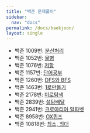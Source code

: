 ```yaml
---
title: "백준 문제풀이"
sidebar:
  nav: "docs"
permalink: /docs/baekjoon/
layout: single
---
```


- 백준 1009번: [분산처리](1009/)
- 백준 1052번: [물병](1052/)
- 백준 1076번: [저항](1076/)
- 백준 1157번: [단어공부](1157/)
- 백준 1260번: [DFS와 BFS](1260/)
- 백준 1463번: [1로만들기](1463/)
- 백준 2178번: [미로탐색](2178/)
- 백준 2839번: [설탕배달](2839/)
- 백준 2941번: [크로아티아 알파벳](2941/)
- 백준 8958번: [OX퀴즈](8958/)
- 백준 10818번: [최소, 최대](10818/)
